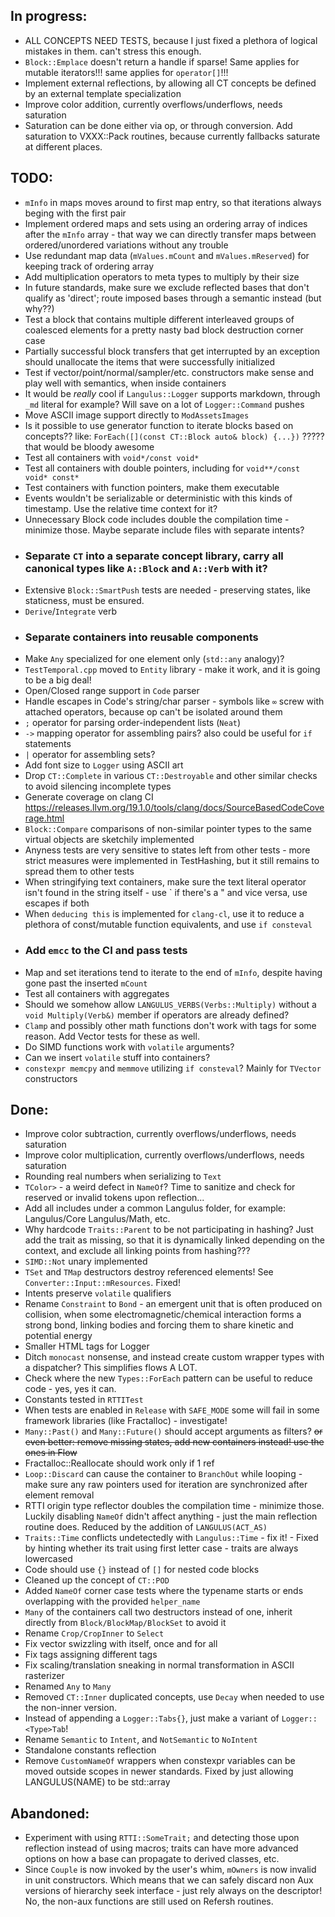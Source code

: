 ﻿## In progress:
- ALL CONCEPTS NEED TESTS, because I just fixed a plethora of logical mistakes in them. can't stress this enough.
- `Block::Emplace` doesn't return a handle if sparse! Same applies for mutable iterators!!! same applies for `operator[]`!!!
- Implement external reflections, by allowing all CT concepts be defined by an external template specialization
- Improve color addition, currently overflows/underflows, needs saturation
- Saturation can be done either via op, or through conversion. Add saturation to VXXX::Pack routines, because currently fallbacks saturate at different places.

## TODO:
- `mInfo` in maps moves around to first map entry, so that iterations always beging with the first pair
- Implement ordered maps and sets using an ordering array of indices after the `mInfo` array - that way we can directly transfer maps between ordered/unordered variations without any trouble
- Use redundant map data (`mValues.mCount` and `mValues.mReserved`) for keeping track of ordering array
- Add multiplication operators to meta types to multiply by their size
- In future standards, make sure we exclude reflected bases that don't qualify as 'direct'; route imposed bases through a semantic instead (but why??)
- Test a block that contains multiple different interleaved groups of coalesced elements for a pretty nasty bad block destruction corner case
- Partially successful block transfers that get interrupted by an exception should unallocate the items that were successfully initialized
- Test if vector/point/normal/sampler/etc. constructors make sense and play well with semantics, when inside containers
- It would be _really_ cool if `Langulus::Logger` supports markdown, through `_md` literal for example? Will save on a lot of `Logger::Command` pushes
- Move ASCII image support directly to `ModAssetsImages`
- Is it possible to use generator function to iterate blocks based on concepts?? like: `ForEach([](const CT::Block auto& block) {...})` ????? that would be bloody awesome
- Test all containers with `void*/const void*`
- Test all containers with double pointers, including for `void**/const void* const*`
- Test containers with function pointers, make them executable
- Events wouldn't be serializable or deterministic with this kinds of timestamp. Use the relative time context for it?
- Unnecessary Block code includes double the compilation time - minimize those. Maybe separate include files with separate intents?
- ### Separate `CT` into a separate concept library, carry all canonical types like `A::Block` and `A::Verb` with it?
- Extensive `Block::SmartPush` tests are needed - preserving states, like staticness, must be ensured.
- `Derive`/`Integrate` verb
- ### Separate containers into reusable components
- Make `Any` specialized for one element only (`std::any` analogy)?
- `TestTemporal.cpp` moved to `Entity` library - make it work, and it is going to be a big deal!
- Open/Closed range support in `Code` parser
- Handle escapes in Code's string/char parser - symbols like `∞` screw with attached operators, because op can't be isolated around them
- `;` operator for parsing order-independent lists (`Neat`)
- `->` mapping operator for assembling pairs? also could be useful for `if` statements
- `|` operator for assembling sets?
- Add font size to `Logger` using ASCII art
- Drop `CT::Complete` in various `CT::Destroyable` and other similar checks to avoid silencing incomplete types
- Generate coverage on clang CI https://releases.llvm.org/19.1.0/tools/clang/docs/SourceBasedCodeCoverage.html
- `Block::Compare` comparisons of non-similar pointer types to the same virtual objects are sketchily implemented
- Anyness tests are very sensitive to states left from other tests - more strict measures were implemented in TestHashing, but it still remains to spread them to other tests
- When stringifying text containers, make sure the text literal operator isn't found in the string itself - use ` if there's a " and vice versa, use escapes if both
- When `deducing this` is implemented for `clang-cl`, use it to reduce a plethora of const/mutable function equivalents, and use `if consteval`
- ### Add `emcc` to the CI and pass tests
- Map and set iterations tend to iterate to the end of `mInfo`, despite having gone past the inserted `mCount`
- Test all containers with aggregates
- Should we somehow allow `LANGULUS_VERBS(Verbs::Multiply)` without a `void Multiply(Verb&)` member if operators are already defined?
- `Clamp` and possibly other math functions don't work with tags for some reason. Add Vector tests for these as well.
- Do SIMD functions work with `volatile` arguments?
- Can we insert `volatile` stuff into containers?
- `constexpr memcpy` and `memmove` utilizing `if consteval`? Mainly for `TVector` constructors

## Done:
- Improve color subtraction, currently overflows/underflows, needs saturation
- Improve color multiplication, currently overflows/underflows, needs saturation
- Rounding real numbers when serializing to `Text`
- `TColor>` - a weird defect in `NameOf`? Time to sanitize and check for reserved or invalid tokens upon reflection...
- Add all includes under a common Langulus folder, for example: Langulus/Core Langulus/Math, etc.
- Why hardcode `Traits::Parent` to be not participating in hashing? Just add the trait as missing, so that it is dynamically linked depending on the context, and exclude all linking points from hashing???
- `SIMD::Not` unary implemented
- `TSet` and `TMap` destructors destroy referenced elements! See `Converter::Input::mResources`. Fixed!
- Intents preserve `volatile` qualifiers
- Rename `Constraint` to `Bond` - an emergent unit that is often produced on collision, when some electromagnetic/chemical interaction forms a strong bond, linking bodies and forcing them to share kinetic and potential energy
- Smaller HTML tags for Logger
- Ditch `monocast` nonsense, and instead create custom wrapper types with a dispatcher? This simplifies flows A LOT.
- Check where the new `Types::ForEach` pattern can be useful to reduce code - yes, yes it can.
- Constants tested in `RTTITest`
- When tests are enabled in `Release` with `SAFE_MODE` some will fail in some framework libraries (like Fractalloc) - investigate!
- `Many::Past()` and `Many::Future()` should accept arguments as filters? ~~or even better: remove missing states, add new containers instead! use the ones in Flow~~
- Fractalloc::Reallocate should work only if 1 ref
- `Loop::Discard` can cause the container to `BranchOut` while looping - make sure any raw pointers used for iteration are synchronized after element removal
- RTTI origin type reflector doubles the compilation time - minimize those. Luckily disabling `NameOf` didn't affect anything - just the main reflection routine does. Reduced by the addition of `LANGULUS(ACT_AS)`
- `Traits::Time` conflicts undetectedly with `Langulus::Time` - fix it! - Fixed by hinting whether its trait using first letter case - traits are always lowercased
- Code should use `{}` instead of `[]` for nested code blocks
- Cleaned up the concept of `CT::POD`
- Added `NameOf` corner case tests where the typename starts or ends overlapping with the provided `helper_name`
- `Many` of the containers call two destructors instead of one, inherit directly from `Block/BlockMap/BlockSet` to avoid it
- Rename `Crop/CropInner` to `Select`
- Fix vector swizzling with itself, once and for all
- Fix tags assigning different tags
- Fix scaling/translation sneaking in normal transformation in ASCII rasterizer
- Renamed `Any` to `Many`
- Removed `CT::Inner` duplicated concepts, use `Decay` when needed to use the non-inner version.
- Instead of appending a `Logger::Tabs{}`, just make a variant of `Logger::<Type>Tab`!
- Rename `Semantic` to `Intent`, and `NotSemantic` to `NoIntent`
- Standalone constants reflection
- Remove `CustomNameOf` wrappers when constexpr variables can be moved outside scopes in newer standards. Fixed by just allowing LANGULUS(NAME) to be std::array

## Abandoned:
- Experiment with using `RTTI::SomeTrait;` and detecting those upon reflection instead of using macros; traits can have more advanced options on how a base can propagate to derived classes, etc.
- Since `Couple` is now invoked by the user's whim, `mOwners` is now invalid in unit constructors. Which means that we can safely discard non Aux versions of hierarchy seek interface - just rely always on the descriptor! No, the non-aux functions are still used on Refersh routines.
